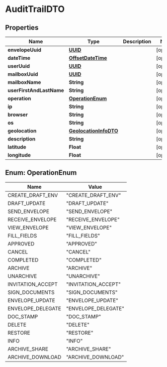 # AuditTrailDTO

## Properties
Name | Type | Description | Notes
------------ | ------------- | ------------- | -------------
**envelopeUuid** | [**UUID**](UUID.md) |  |  [optional]
**dateTime** | [**OffsetDateTime**](OffsetDateTime.md) |  |  [optional]
**userUuid** | [**UUID**](UUID.md) |  |  [optional]
**mailboxUuid** | [**UUID**](UUID.md) |  |  [optional]
**mailboxName** | **String** |  |  [optional]
**userFirstAndLastName** | **String** |  |  [optional]
**operation** | [**OperationEnum**](#OperationEnum) |  |  [optional]
**ip** | **String** |  |  [optional]
**browser** | **String** |  |  [optional]
**os** | **String** |  |  [optional]
**geolocation** | [**GeolocationInfoDTO**](GeolocationInfoDTO.md) |  |  [optional]
**description** | **String** |  |  [optional]
**latitude** | **Float** |  |  [optional]
**longitude** | **Float** |  |  [optional]

<a name="OperationEnum"></a>
## Enum: OperationEnum
Name | Value
---- | -----
CREATE_DRAFT_ENV | &quot;CREATE_DRAFT_ENV&quot;
DRAFT_UPDATE | &quot;DRAFT_UPDATE&quot;
SEND_ENVELOPE | &quot;SEND_ENVELOPE&quot;
RECEIVE_ENVELOPE | &quot;RECEIVE_ENVELOPE&quot;
VIEW_ENVELOPE | &quot;VIEW_ENVELOPE&quot;
FILL_FIELDS | &quot;FILL_FIELDS&quot;
APPROVED | &quot;APPROVED&quot;
CANCEL | &quot;CANCEL&quot;
COMPLETED | &quot;COMPLETED&quot;
ARCHIVE | &quot;ARCHIVE&quot;
UNARCHIVE | &quot;UNARCHIVE&quot;
INVITATION_ACCEPT | &quot;INVITATION_ACCEPT&quot;
SIGN_DOCUMENTS | &quot;SIGN_DOCUMENTS&quot;
ENVELOPE_UPDATE | &quot;ENVELOPE_UPDATE&quot;
ENVELOPE_DELEGATE | &quot;ENVELOPE_DELEGATE&quot;
DOC_STAMP | &quot;DOC_STAMP&quot;
DELETE | &quot;DELETE&quot;
RESTORE | &quot;RESTORE&quot;
INFO | &quot;INFO&quot;
ARCHIVE_SHARE | &quot;ARCHIVE_SHARE&quot;
ARCHIVE_DOWNLOAD | &quot;ARCHIVE_DOWNLOAD&quot;
